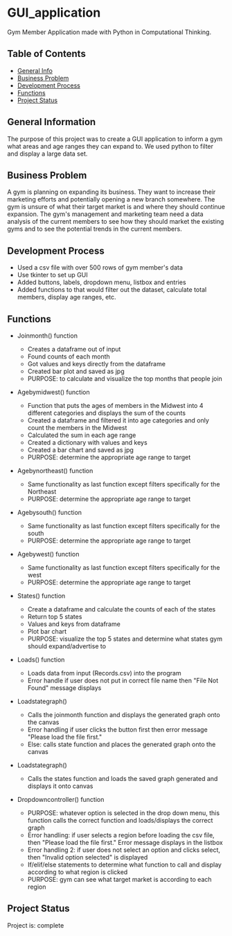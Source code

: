 # GUI_application
Gym Member Application made with Python in Computational Thinking.

## Table of Contents
* [General Info](#general-information)
* [Business Problem](#business-problem)
* [Development Process](#development-process)
* [Functions](#functions)
* [Project Status](#project-status)

## General Information
The purpose of this project was to create a GUI application to inform a gym what areas and age ranges they can expand to. We used python to filter and display a large data set.



## Business Problem
A gym is planning on expanding its business. They want to increase their marketing efforts and potentially opening a new branch somewhere. The gym is unsure of what their target market is and where they should continue expansion. The gym's management and marketing team need a data analysis of the current members to see how they should market the existing gyms and to see the potential trends in the current members. 


## Development Process
- Used a csv file with over 500 rows of gym member's data
- Use tkinter to set up GUI
- Added buttons, labels, dropdown menu, listbox and entries
- Added functions to that would filter out the dataset, calculate total members, display age ranges, etc.


## Functions
- Joinmonth() function​
    - Creates a dataframe out of input
    - Found counts of each month​
    - Got values and keys directly from the dataframe​
    - Created bar plot and saved as jpg​
    - PURPOSE: to calculate and visualize the top months that people join

- Agebymidwest() function​
    - Function that puts the ages of members in the Midwest into 4 different categories and displays the sum of the counts​
    - Created a dataframe and filtered it into age categories and only count the members in the Midwest​
    - Calculated the sum in each age range​
    - Created a dictionary with values and keys ​
    - Created a bar chart and saved as jpg​
    - PURPOSE: determine the appropriate age range to target ​

- ​Agebynortheast() function​
    - Same functionality as last function except filters specifically for the Northeast​
    - PURPOSE: determine the appropriate age range to target ​

- Agebysouth() function​
    - Same functionality as last function except filters specifically for the south​
    - PURPOSE: determine the appropriate age range to target 

- Agebywest() function​
    - Same functionality as last function except filters specifically for the west​
    - PURPOSE: determine the appropriate age range to target 


- States() function​
    - Create a dataframe and calculate the counts of each of the states​
    - Return top 5 states​
    - Values and keys from dataframe​
    - Plot bar chart ​
    - PURPOSE: visualize the top 5 states and determine what states gym should expand/advertise to

- Loads() function​
    - Loads data from input (Records.csv) into the program​
    - Error handle if user does not put in correct file name then "File Not Found" message displays​

- Loadstategraph()​
    - Calls the joinmonth function and displays the generated graph onto the canvas​
    - Error handling if user clicks the button first then error message "Please load the file first."​
    - Else: calls state function and places the generated graph onto the canvas

- Loadstategraph()​
    - Calls the states function and loads the saved graph generated and displays it onto canvas

- Dropdowncontroller() function​
    - PURPOSE: whatever option is selected in the drop down menu, this function calls the correct function and loads/displays the correct graph​
    - Error handling: if user selects a region before loading the csv file, then "Please load the file first." Error message displays in the listbox​
    - Error handling 2: if user does not select an option and clicks select, then "Invalid option selected" is displayed​
    - If/elif/else statements to determine what function to call and display according to what region is clicked​
    - PURPOSE: gym can see what target market is according to each region


## Project Status
Project is: complete


